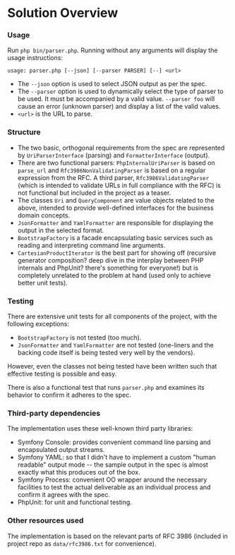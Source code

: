 # Solution Overview

### Usage

Run `php bin/parser.php`. Running without any arguments will display the usage instructions:

````
usage: parser.php [--json] [--parser PARSER] [--] <url>
````

- The `--json` option is used to select JSON output as per the spec.
- The `--parser` option is used to dynamically select the type of parser to be used. It must
 be accompanied by a valid value. `--parser foo` will cause an error (unknown parser) and
 display a list of the valid values.
- `<url>` is the URL to parse.

### Structure

- The two basic, orthogonal requirements from the spec are represented by `UriParserInterface`
 (parsing) and `FormatterInterface` (output).
- There are two functional parsers: `PhpInternalUriParser` is based on `parse_url` and 
 `Rfc3986NonValidatingParser` is based on a regular expression from the RFC. A third parser,
 `Rfc3986ValidatingParser` (which is intended to validate URLs in full compliance with the RFC)
 is not functional but included in the project as a teaser.
- The classes `Uri` and `QueryComponent` are value objects related to the above, intended to
 provide well-defined interfaces for the business domain concepts.
- `JsonFormatter` and `YamlFormatter` are responsible for displaying the output in the
 selected format.
- `BootstrapFactory` is a facade encapsulating basic services such as reading and interpreting
 command line arguments.
- `CartesianProductIterator` is the best part for showing off (recursive generator composition?
 deep dive in the interplay between PHP internals and PhpUnit? there's something for everyone!)
 but is completely unrelated to the problem at hand (used only to achieve better unit tests).
 
### Testing

There are extensive unit tests for all components of the project, with the following exceptions:

- `BootstrapFactory` is not tested (too much).
- `JsonFormatter` and `YamlFormatter` are not tested (one-liners and the backing code itself
 is being tested very well by the vendors).

However, even the classes not being tested have been written such that effective testing is
possible and easy.

There is also a functional test that runs `parser.php` and examines its behavior to confirm
it adheres to the spec.

### Third-party dependencies

The implementation uses these well-known third party libraries:

- Symfony Console: provides convenient command line parsing and encapsulated output streams.
- Symfony YAML: so that I didn't have to implement a custom "human readable" output mode --
 the sample output in the spec is almost exactly what this produces out of the box.
- Symfony Process: convenient OO wrapper around the necessary facilities to test the actual
 deliverable as an individual process and confirm it agrees with the spec.
- PhpUnit: for unit and functional testing.

### Other resources used 

The implementation is based on the relevant parts of RFC 3986 (included in project repo as `data/rfc3986.txt` for convenience).
